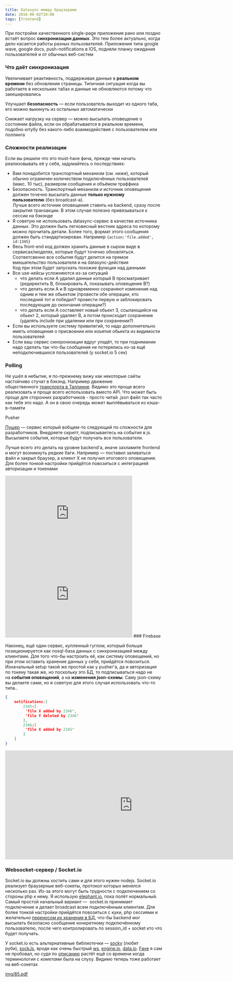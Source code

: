 ```yaml
---
title: Datasync между браузерами
date: 2016-06-02T10:00
tags: [frontend]
---
```


При постройке качественного single-page приложения рано или поздно встаёт вопрос **синхронизации данных**. Это тем более актуально, когда дело касается работы разных пользователей. Приложения типа google wave, google docs, push-notifications в IOS, подняли планку ожидания пользователей и от обычных веб-систем

### Что даёт синхронизация

Увеличивает реактивность, поддерживая данные в **реальном времени** без обновления страницы. Типичная ситуация когда вы работаете в нескольких табах и данные не обновляются потому что закешировались

Улучшает **безопасность** — если пользователь выходит из одного таба, его можно выкинуть из остальных автоматически

Снижает нагрузку на сервер — можно высылать оповещение о состоянии файла, если он обрабатывается в реальном времени, подобно ютубу без какого-либо взаимодействия с пользователем или поллинга

### Сложности реализации

Если вы решили что это must-have фича, прежде чем начать реализовывать её у себя, задумайтесь о последствиях:

- Вам понадобится транспортный механизм (см. ниже), который обычно ограничен количеством подключённых пользователей (макс. 10 тыс), размером сообщения и объёмом траффика
- Безопасность. Транспортный механизм и источник оповещения должен точечно высылать данные **только нужному пользователю** (без broadcast-а).  
    Лучше всего источник оповещения ставить на backend, сразу после закрытия транзакции. В этом случае полезно привязываться к сессии на бэкэнде
- Я советую не использовать datasync-сервис в качестве источника данных. Это должен быть легковесный вестник адреса по которому можно прочитать детали. Более того, формат этого сообщения должен быть стандартизирован. Например `{action:'file.added', id:1345}`
- Весь front-end код должен хранить данные в сыром виде в сервисах/моделях, которые будут точечно обновляться.  
    Соответсвенно все события будут делится на прямое вмешательство пользователя и на datasync-действия  
    Код при этом будет запускать похожие функции над данными
- Все use-кейсы усложняются из-за ситуаций 
    - что делать если A удалил данные который B просматривает (редиректить B, блокировать A, показывать оповещение B?)
    - что делать если A и B одновременно сохраняют изменения над одним и тем же обьектом (провести обе операции, кто последний тот и победил? провести первую и заблокировать последующие до окончания операции?)
    - что делать если A составляет новый обьект 3, ссылающийся на обьект 2, который удаляет B, а потом происходит сохранение (удалять include при удалении или при сохранении?)
- Если вы используете систему привилегий, то надо дополнительно иметь оповещения о присвоении или изъятия обьекта из видимости пользователей
- Если ваш сервис синхронизации вдруг упадёт, то при поднимании надо сделать так что-бы сообщения не потерялись из-за ещё неподключившихся пользователей (у socket.io 5 сек)

### Polling

Не ушёл в небытие, я по-прежнему вижу как некоторые сайты настойчиво стучат в бэкэнд. Например движение общественного [транспорта в Таллинне](http://soiduplaan.tallinn.ee/#bus/3/a-b/11308-1/3/map). Видимо это проще всего реализовать и проще всего использовать вместо API. Что может быть проще для сторонних разработчиков - просто читай .json файл так часто как тебе это надо. А он в свою очередь может выплёвываться из кэша-в-памяти

Pusher  

[Пушер](http://pusher.com/) — сервис который вобщем-то следующий по сложности для разработчиков. Внедряете скрипт, подписываетесь на события в js. Высылаете события, которые будут получать все пользователи.

Лучше всего это делать на уровне backend'а, иначе захламите frontend и могут возникнуть редкие баги. Например — поставил заливаться файл и закрыл браузер, а клиент X не получил итогового оповещения. Для более тонкой настройки прийдётся повозиться с интеграцией авторизации и токенами

<iframe width="408" height="260" src="https://www.youtube.com/embed/rk5Jm1IHxlI" title="You Have Real-Time Data. You Just Don&#39;t Know It!" frameborder="0" allow="accelerometer; autoplay; clipboard-write; encrypted-media; gyroscope; picture-in-picture; web-share" referrerpolicy="strict-origin-when-cross-origin" allowfullscreen></iframe>
<iframe width="408" height="260" src="https://www.youtube.com/embed/Xip2TgAEVz4" title="Real-Time Web Apps in 2015 &amp; Beyond" frameborder="0" allow="accelerometer; autoplay; clipboard-write; encrypted-media; gyroscope; picture-in-picture; web-share" referrerpolicy="strict-origin-when-cross-origin" allowfullscreen></iframe>
### Firebase  

Наконец, ещё один сервис, купленный гуглом, который больше позиционируется как nosql-база данных с синхронизацией между клиентами. Для того что-бы настроить её, как систему оповещений, но при этом оставить хранение данных у себя, прийдётся повозиться. Изначальный setup такой же простой как у pusher'а, да и авторизация по токену такая же, но поскольку это БД, то подписываться надо не на **события оповещений**, а на **изменения json-схемы**. Саму json-схему вы делаете сами, но я советую для этого случая использовать что-то типа..

```json
{
    notifications:[
        2345:[
         'file X added by 2346',
         'file Y deleted by 2346'
        ],
        2346:[
         'file X added by 2345'
        ]
    ]
}
```

<iframe width="816" height="350" src="https://www.youtube.com/embed/wf9hZcqQI7A" title="Google I/O 2015 - Developing Extraordinary Apps with Firebase" frameborder="0" allow="accelerometer; autoplay; clipboard-write; encrypted-media; gyroscope; picture-in-picture; web-share" referrerpolicy="strict-origin-when-cross-origin" allowfullscreen></iframe>

### Websocket-сервер / Socket.io

Socket.io вы должны хостить сами и для этого нужен nodejs. Socket.io реализует браузерные веб-сокеты, протокол которых менялся несколько раз. Из-за этого могут быть трудности с подключением со стороны php к нему. Я использую [elephant.io](https://github.com/Wisembly/elephant.io), пока полёт нормальный. Самый простой начальный вариант —  socket.io принимает подключение и делает broadcast всем подключённым клиентам. Для более тонкой настройки прийдётся повозиться с куки, php сессиями и желательно [переносом их хранения в БД](http://culttt.com/2013/02/04/how-to-save-php-sessions-to-a-database/), что-бы backend мог высылать безопасно сообщение конкретному подключённому пользователю, после чего контролировать по session_id + socket кто что будет получать.

У socket.io есть альтернативные библиотечки — [socky](https://github.com/socky) (любит руби), [sockJs](https://github.com/sockjs), вроде как очень быстрый [ws](https://github.com/websockets/ws), [engine.io](https://github.com/socketio/engine.io), [data.io](http://scttnlsn.github.io/data.io/). [Faye](http://faye.jcoglan.com/) я сам не пробовал, но судя по [описанию](https://docs.cometd.org/current/reference/) растёт ещё со времени когда терминология с _кометами_ была на слуху. Видимо теперь тоже работает на веб-сокетах


[img/85.pdf](img/85.pdf)
